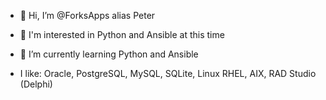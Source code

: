 - 👋 Hi, I’m @ForksApps alias Peter
- 👀 I'm interested in Python and Ansible at this time
- 🌱 I’m currently learning Python and Ansible

-  I like: Oracle, PostgreSQL, MySQL, SQLite, Linux RHEL, AIX, RAD Studio (Delphi)

<!---
ForksApps/ForksApps is a ✨ special ✨ repository because its `README.md` (this file) appears on your GitHub profile.
You can click the Preview link to take a look at your changes.
--->
